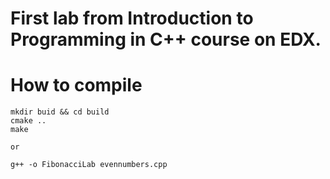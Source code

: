 # First lab from Introduction to Programming in C++ course on EDX.

# How to compile

```
mkdir buid && cd build
cmake ..
make

or

g++ -o FibonacciLab evennumbers.cpp
```
